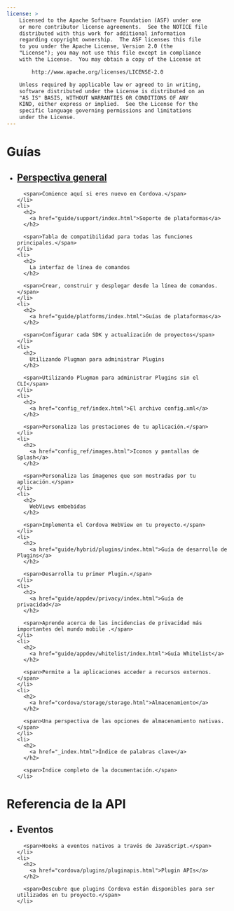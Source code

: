```yaml
---
license: >
    Licensed to the Apache Software Foundation (ASF) under one
    or more contributor license agreements.  See the NOTICE file
    distributed with this work for additional information
    regarding copyright ownership.  The ASF licenses this file
    to you under the Apache License, Version 2.0 (the
    "License"); you may not use this file except in compliance
    with the License.  You may obtain a copy of the License at

        http://www.apache.org/licenses/LICENSE-2.0

    Unless required by applicable law or agreed to in writing,
    software distributed under the License is distributed on an
    "AS IS" BASIS, WITHOUT WARRANTIES OR CONDITIONS OF ANY
    KIND, either express or implied.  See the License for the
    specific language governing permissions and limitations
    under the License.
---
```


<div id="home">
  <h1>
    Guías
  </h1>
  
  <ul>
    <li>
      <h2>
        <a href="guide/overview/index.html">Perspectiva general</a>
      </h2>
      
      <span>Comience aquí si eres nuevo en Cordova.</span>
    </li>
    <li>
      <h2>
        <a href="guide/support/index.html">Soporte de plataformas</a>
      </h2>
      
      <span>Tabla de compatibilidad para todas las funciones principales.</span>
    </li>
    <li>
      <h2>
        La interfaz de línea de comandos
      </h2>
      
      <span>Crear, construir y desplegar desde la línea de comandos.</span>
    </li>
    <li>
      <h2>
        <a href="guide/platforms/index.html">Guías de plataformas</a>
      </h2>
      
      <span>Configurar cada SDK y actualización de proyectos</span>
    </li>
    <li>
      <h2>
        Utilizando Plugman para administrar Plugins
      </h2>
      
      <span>Utilizando Plugman para administrar Plugins sin el CLI</span>
    </li>
    <li>
      <h2>
        <a href="config_ref/index.html">El archivo config.xml</a>
      </h2>
      
      <span>Personaliza las prestaciones de tu aplicación.</span>
    </li>
    <li>
      <h2>
        <a href="config_ref/images.html">Iconos y pantallas de Splash</a>
      </h2>
      
      <span>Personaliza las ímagenes que son mostradas por tu aplicación.</span>
    </li>
    <li>
      <h2>
        WebViews embebidas
      </h2>
      
      <span>Implementa el Cordova WebView en tu proyecto.</span>
    </li>
    <li>
      <h2>
        <a href="guide/hybrid/plugins/index.html">Guía de desarrollo de Plugins</a>
      </h2>
      
      <span>Desarrolla tu primer Plugin.</span>
    </li>
    <li>
      <h2>
        <a href="guide/appdev/privacy/index.html">Guía de privacidad</a>
      </h2>
      
      <span>Aprende acerca de las incidencias de privacidad más importantes del mundo mobile .</span>
    </li>
    <li>
      <h2>
        <a href="guide/appdev/whitelist/index.html">Guía Whitelist</a>
      </h2>
      
      <span>Permite a la aplicaciones acceder a recursos externos.</span>
    </li>
    <li>
      <h2>
        <a href="cordova/storage/storage.html">Almacenamiento</a>
      </h2>
      
      <span>Una perspectiva de las opciones de almacenamiento nativas.</span>
    </li>
    <li>
      <h2>
        <a href="_index.html">Índice de palabras clave</a>
      </h2>
      
      <span>Índice completo de la documentación.</span>
    </li>
  </ul>
  
  <h1>
    Referencia de la API
  </h1>
  
  <ul>
    <li>
      <h2>
        Eventos
      </h2>
      
      <span>Hooks a eventos nativos a través de JavaScript.</span>
    </li>
    <li>
      <h2>
        <a href="cordova/plugins/pluginapis.html">Plugin APIs</a>
      </h2>
      
      <span>Descubre que plugins Cordova están disponibles para ser utilizados en tu proyecto.</span>
    </li>
  </ul>
</div>